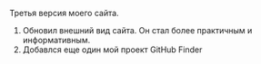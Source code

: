 Третья версия моего сайта.
1) Обновил внешний вид сайта. Он стал более практичным и информативным.
2) Добавлся еще один мой проект GitHub Finder
